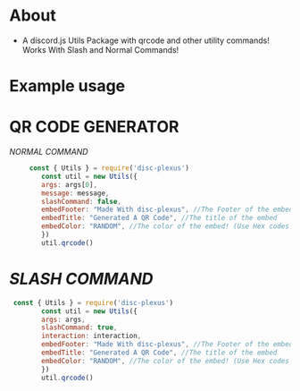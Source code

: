 # About
- A discord.js Utils Package with qrcode and other utility commands! Works With Slash and Normal Commands!

# Example usage

**QR CODE GENERATOR**
=== 
*NORMAL COMMAND*
```js
     const { Utils } = require('disc-plexus')
        const util = new Utils({
        args: args[0],
        message: message,
        slashCommand: false,
        embedFooter: "Made With disc-plexus", //The Footer of the embed
        embedTitle: "Generated A QR Code", //The title of the embed
        embedColor: "RANDOM", //The color of the embed! (Use Hex codes or use the color name)
        })
        util.qrcode()
```
*SLASH COMMAND*
=== 
```js
 const { Utils } = require('disc-plexus')
        const util = new Utils({
        args: args,
        slashCommand: true,
        interaction: interaction,
        embedFooter: "Made With disc-plexus", //The Footer of the embed
        embedTitle: "Generated A QR Code", //The title of the embed
        embedColor: "RANDOM", //The color of the embed! (Use Hex codes or use the color name)
        })
        util.qrcode()
```